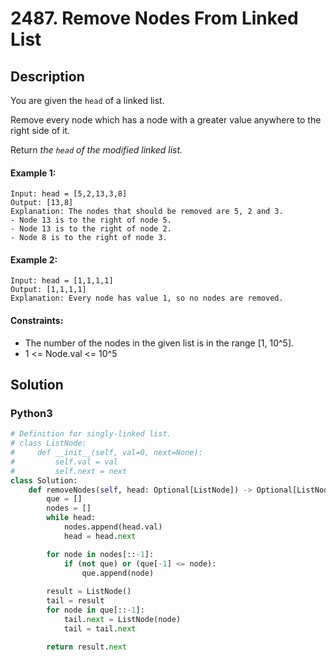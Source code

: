 # 2487. Remove Nodes From Linked List


## Description
You are given the `head` of a linked list.

Remove every node which has a node with a greater value anywhere to the right side of it.

Return *the *`head`* of the modified linked list.*

#### Example 1:
```
Input: head = [5,2,13,3,8]
Output: [13,8]
Explanation: The nodes that should be removed are 5, 2 and 3.
- Node 13 is to the right of node 5.
- Node 13 is to the right of node 2.
- Node 8 is to the right of node 3.
```

#### Example 2:
```
Input: head = [1,1,1,1]
Output: [1,1,1,1]
Explanation: Every node has value 1, so no nodes are removed.
```

#### Constraints:
- The number of the nodes in the given list is in the range [1, 10^5].
- 1 <= Node.val <= 10^5


## Solution

### Python3
```python
# Definition for singly-linked list.
# class ListNode:
#     def __init__(self, val=0, next=None):
#         self.val = val
#         self.next = next
class Solution:
    def removeNodes(self, head: Optional[ListNode]) -> Optional[ListNode]:
        que = []
        nodes = []
        while head:
            nodes.append(head.val)
            head = head.next

        for node in nodes[::-1]:
            if (not que) or (que[-1] <= node):
                que.append(node)
        
        result = ListNode()
        tail = result
        for node in que[::-1]:
            tail.next = ListNode(node)
            tail = tail.next

        return result.next
```
